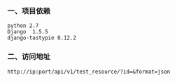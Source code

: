 ### 一、项目依赖

```
python 2.7
Django	1.5.5
django-tastypie	0.12.2
```

### 二、访问地址

```
http://ip:port/api/v1/test_resource/?id=&format=json
```